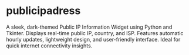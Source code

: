 # publicipadress
A sleek, dark-themed Public IP Information Widget using Python and Tkinter. Displays real-time public IP, country, and ISP. Features automatic hourly updates, lightweight design, and user-friendly interface. Ideal for quick internet connectivity insights.
